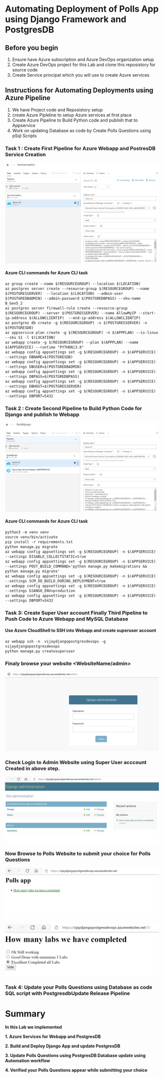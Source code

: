 # Automating Deployment of Polls App using Django Framework and PostgresDB


## Before you begin

1. Ensure have Azure subscription and Azure DevOps organization setup
2. Create Azure DevOps project for this Lab and clone this reposistory for source code
3. Create Service principal which you will use to create Azure services


## Instructions for Automating Deployments using Azure Pipeline
1. We have Project code and Reposistory setup
2. create Azure Pipleline to setup Azure services at first place
3. Create Azure Pipeline to Build Python code and publish that to Appservice
4. Work on updating Database as code by Create Polls Questions using pSql Scripts


### Task 1 : Create First Pipeline for Azure Webapp and PostresDB Service Creation

![servicecreation](./images/servicecreation.JPG)

#### Azure CLI commands for Azure CLI task

    az group create --name $(RESOURCEGROUP) --location $(LOCATION)
    az postgres server create --resource-group $(RESOURCEGROUP) --name $(POSTGRESSERVER)  --location $(LOCATION) --admin-user $(POSTGREDBADMIN) --admin-password $(POSTGREDBPASS) --sku-name B_Gen5_2
    az postgres server firewall-rule create --resource-group $(RESOURCEGROUP) --server $(POSTGRESSERVER) --name AllowMyIP --start-ip-address $(ALLOWCLIENTIP)  --end-ip-address $(ALLOWCLIENTIP)
    az postgres db create -g $(RESOURCEGROUP) -s $(POSTGRESSERVER) -n $(POSTGRESDB) 
    az appservice plan create -g $(RESOURCEGROUP) -n $(APPPLAN) --is-linux --sku S1 -l $(LOCATION)
    az webapp create -g $(RESOURCEGROUP) --plan $(APPPLAN) --name $(APPSERVICE) --runtime "PYTHON|3.8"
    az webapp config appsettings set -g $(RESOURCEGROUP) -n $(APPSERVICE) --settings DBNAME=$(POSTGRESDB)
    az webapp config appsettings set -g $(RESOURCEGROUP) -n $(APPSERVICE) --settings DBUSER=$(POSTGREDBADMIN)
    az webapp config appsettings set -g $(RESOURCEGROUP) -n $(APPSERVICE) --settings DBPASS=$(POSTGREDBPASS)
    az webapp config appsettings set -g $(RESOURCEGROUP) -n $(APPSERVICE) --settings DBHOST=$(POSTGRESSERVER)
    az webapp config appsettings set -g $(RESOURCEGROUP) -n $(APPSERVICE) --settings DBPORT=5432


### Task 2 : Create Second Pipeline to Build Python Code for Django and publish to Webapp

![CodeBuildandPushImage](./images/builddjango.JPG)

#### Azure CLI commands for Azure CLI task

    python3 -m venv venv
    source venv/bin/activate
    pip install -r requirements.txt
    python manage.py migrate
    az webapp config appsettings set -g $(RESOURCEGROUP) -n $(APPSERVICE) --settings DISABLE_COLLECTSTATIC=true
    az webapp config appsettings set -g $(RESOURCEGROUP) -n $(APPSERVICE) --settings POST_BUILD_COMMAND='python manage.py makemigrations && python manage.py migrate'
    az webapp config appsettings set -g $(RESOURCEGROUP) -n $(APPSERVICE) --settings SCM_DO_BUILD_DURING_DEPLOYMENT=true
    az webapp config appsettings set -g $(RESOURCEGROUP) -n $(APPSERVICE) --settings DJANGO_ENV=production
    az webapp config appsettings set -g $(RESOURCEGROUP) -n $(APPSERVICE) --settings DBPORT=5432


### Task 3: Create Super User account Finally Third Pipeline to Push Code to Azure Webapp and MySQL Database

#### Use Azure CloudShell to SSH into Webapp and create superuser account
    az webapp ssh -n  vijaydjangopostgresdevops -g vijaydjangopostgresdevops
    python manage.py createsuperuser


### Finaly browse your website <WebsiteName/admin>


![djangoappadminportal](./images/djangoadminlogin.JPG)


### Check Login to Admin Website using Super User acccount Created in above step.
 
![djangopollsquestions](images/djangoadminafterlogin.JPG)

### Now Browse to Polls Website to submit your choice for Polls Questions

![djangopollschoiceselect](images/pollsapp1.JPG)

![djangopollschoiceenter](images/pollsapp2.JPG)
   

### Task 4: Update your Polls Questions using Database as code SQL script with PostgresdbUpdate Release Pipeline

# Summary
**In this Lab we implemented**

**1. Azure Services for Webapp and PostgresDB**

**2. Build and Deploy Django App and update PostgresDB**

**3. Update Polls Questions using PostgresDB Database update using Automation workflow**

**4. Verified your Polls Questions appear while submitting your choice**
